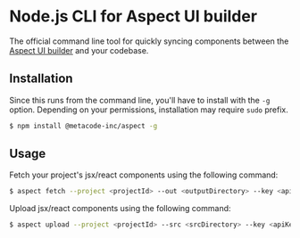 # Node.js CLI for Aspect UI builder

The official command line tool for quickly syncing components between the [Aspect UI builder](https://dev.aspect.app) and your codebase.

## Installation

Since this runs from the command line, you'll have to install with the `-g` option. Depending on your permissions, installation may require `sudo` prefix.

```bash
$ npm install @metacode-inc/aspect -g
```

## Usage

Fetch your project's jsx/react components using the following command:

```bash
$ aspect fetch --project <projectId> --out <outputDirectory> --key <apiKey>
```

Upload jsx/react components using the following command:

```bash
$ aspect upload --project <projectId> --src <srcDirectory> --key <apiKey>
```
